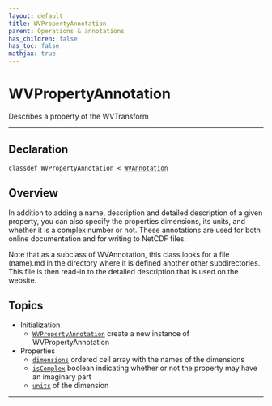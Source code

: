 ```yaml
---
layout: default
title: WVPropertyAnnotation
parent: Operations & annotations
has_children: false
has_toc: false
mathjax: true
---
```


#  WVPropertyAnnotation

Describes a property of the WVTransform


---

## Declaration

<div class="language-matlab highlighter-rouge"><div class="highlight"><pre class="highlight"><code>classdef WVPropertyAnnotation < <a href="/classes/wvannotation/" title="WVAnnotation">WVAnnotation</a></code></pre></div></div>

## Overview
 
  In addition to adding a name, description and detailed description of
  a given property, you can also specify the properties dimensions,
  its units, and whether it is a complex number or not. These
  annotations are used for both online documentation and for writing to
  NetCDF files.
 
  Note that as a subclass of WVAnnotation, this class looks for
  a file (name).md in the directory where it is defined another other
  subdirectories. This file is then read-in to the detailed description
  that is used on the website.
 
  


## Topics
+ Initialization
  + [`WVPropertyAnnotation`](/classes-operations-and-annotations/wvpropertyannotation/wvpropertyannotation.html) create a new instance of WVPropertyAnnotation
+ Properties
  + [`dimensions`](/classes-operations-and-annotations/wvpropertyannotation/dimensions.html) ordered cell array with the names of the dimensions
  + [`isComplex`](/classes-operations-and-annotations/wvpropertyannotation/iscomplex.html) boolean indicating whether or not the property may have an imaginary part
  + [`units`](/classes-operations-and-annotations/wvpropertyannotation/units.html) of the dimension


---